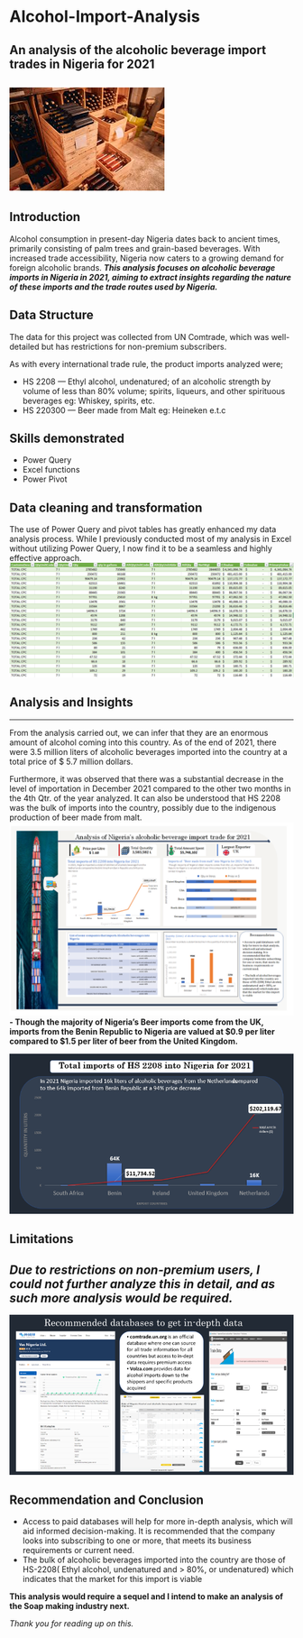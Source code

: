 # Alcohol-Import-Analysis

## An analysis of the alcoholic beverage import trades in Nigeria for 2021
![](Cover_Image.jpg)
---
## Introduction
Alcohol consumption in present-day Nigeria dates back to ancient times, primarily consisting of palm trees and grain-based beverages. With increased trade accessibility, Nigeria now caters to a growing demand for foreign alcoholic brands.
**_This analysis focuses on alcoholic beverage imports in Nigeria in 2021, aiming to extract insights regarding the nature of these imports and the trade routes used by Nigeria._**

## Data Structure
The data for this project was collected from UN Comtrade, which was well-detailed but has restrictions for non-premium subscribers.

As with every international trade rule, the product imports analyzed were;

- HS 2208 — Ethyl alcohol, undenatured; of an alcoholic strength by volume of less than 80% volume; spirits, liqueurs, and other spirituous beverages eg: Whiskey, spirits, etc.
- HS 220300 — Beer made from Malt eg: Heineken e.t.c
## Skills demonstrated 
- Power Query
- Excel functions
- Power Pivot
## Data cleaning and transformation
The use of Power Query and pivot tables has greatly enhanced my data analysis process. While I previously conducted most of my analysis in Excel without utilizing Power Query, I now find it to be a seamless and highly effective approach.
![](data_table.png)

## Analysis and Insights
---
From the analysis carried out, we can infer that they are an enormous amount of alcohol coming into this country. As of the end of 2021, there were 3.5 million liters of alcoholic beverages imported into the country at a total price of $ 5.7 million dollars.

Furthermore, it was observed that there was a substantial decrease in the level of importation in December 2021 compared to the other two months in the 4th Qtr. of the year analyzed. It can also be understood that HS 2208 was the bulk of imports into the country, possibly due to the indigenous production of beer made from malt.
![](Dashboard.png)
**- Though the majority of Nigeria’s Beer imports come from the UK, imports from the Benin Republic to Nigeria are valued at $0.9 per liter compared to $1.5 per liter of beer from the United Kingdom.**
 
![](Imports_by_country.png)
## Limitations
**_Due to restrictions on non-premium users, I could not further analyze this in detail, and as such more analysis would be required._**
---
![](databases.png)

## Recommendation and Conclusion 
- Access to paid databases will help for more in-depth analysis, which will aid informed decision-making. It is recommended that the company looks into subscribing to one or more, that meets its business requirements or current need.
- The bulk of alcoholic beverages imported into the country are those of HS-2208( Ethyl alcohol, undenatured and > 80%, or undenatured) which indicates that the market for this import is viable
  
**This analysis would require a sequel and I intend to make an analysis of the Soap making industry next.**

_Thank you for reading up on this._

